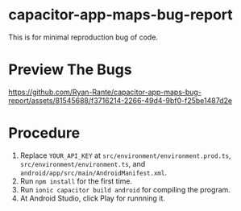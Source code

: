 # capacitor-app-maps-bug-report
This is for minimal reproduction bug of code.

# Preview The Bugs

https://github.com/Ryan-Rante/capacitor-app-maps-bug-report/assets/81545688/f3716214-2266-49d4-9bf0-f25be1487d2e



# Procedure
1. Replace `YOUR_API_KEY` at `src/environment/environment.prod.ts`, `src/environment/environment.ts`, and `android/app/src/main/AndroidManifest.xml`.
2. Run `npm install` for the first time.
3. Run `ionic capacitor build android` for compiling the program.
4. At Android Studio, click Play for runnning it.
